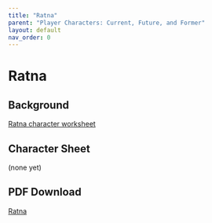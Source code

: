 ```yaml
---
title: "Ratna"
parent: "Player Characters: Current, Future, and Former"
layout: default
nav_order: 0
---
```


# Ratna

## Background

[Ratna character worksheet](ratna-worksheet.pdf)

## Character Sheet

(none yet)

 
## PDF Download

[Ratna](ratna.pdf) 